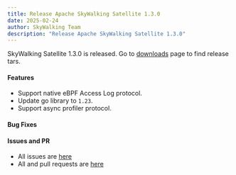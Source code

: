 ```yaml
---
title: Release Apache SkyWalking Satellite 1.3.0
date: 2025-02-24
author: SkyWalking Team
description: "Release Apache SkyWalking Satellite 1.3.0"
---
```


SkyWalking Satellite 1.3.0 is released. Go to [downloads](https://skywalking.apache.org/downloads) page to find release tars.

#### Features
* Support native eBPF Access Log protocol.
* Update go library to `1.23`.
* Support async profiler protocol.

#### Bug Fixes

#### Issues and PR
- All issues are [here](https://github.com/apache/skywalking/milestone/188?closed=1)
- All and pull requests are [here](https://github.com/apache/skywalking-satellite/pulls?q=is%3Apr+milestone%3A1.3.0+is%3Aclosed)
